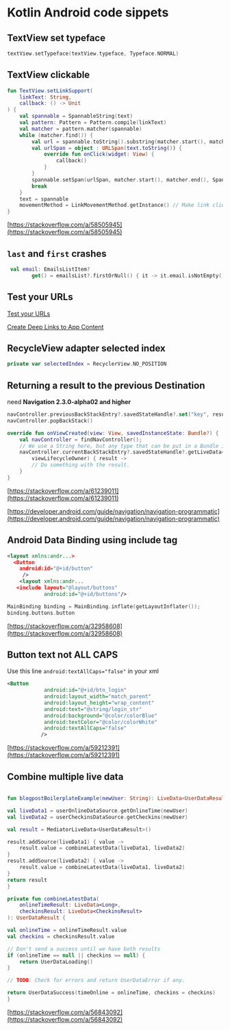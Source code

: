 # Kotlin Android code sippets

## TextView set typeface

```kotlin
textView.setTypeface(textView.typeface, Typeface.NORMAL)
```

## TextView clickable

```kotlin
fun TextView.setLinkSupport(
    linkText: String,
    callback: () -> Unit
) {
    val spannable = SpannableString(text)
    val pattern: Pattern = Pattern.compile(linkText)
    val matcher = pattern.matcher(spannable)
    while (matcher.find()) {
        val url = spannable.toString().substring(matcher.start(), matcher.end())
        val urlSpan = object : URLSpan(text.toString()) {
            override fun onClick(widget: View) {
                callback()
            }
        }
        spannable.setSpan(urlSpan, matcher.start(), matcher.end(), Spanned.SPAN_EXCLUSIVE_EXCLUSIVE)
        break
    }
    text = spannable
    movementMethod = LinkMovementMethod.getInstance() // Make link clickable
}
```

[https://stackoverflow.com/a/58505945](https://stackoverflow.com/a/58505945)

## `last` and `first` crashes

```kotlin
 val email: EmailsListItem?
        get() = emailsList?.firstOrNull() { it -> it.email.isNotEmpty() }
```

## Test your URLs

[Test your URLs](https://firebase.google.com/docs/app-indexing/android/test)

[Create Deep Links to App Content](https://developer.android.com/training/app-links/deep-linking)

## RecycleView adapter selected index

```kotlin
private var selectedIndex = RecyclerView.NO_POSITION
```

## Returning a result to the previous Destination

need **Navigation 2.3.0-alpha02 and higher**

```kotlin
navController.previousBackStackEntry?.savedStateHandle?.set("key", result)
navController.popBackStack()

override fun onViewCreated(view: View, savedInstanceState: Bundle?) {
    val navController = findNavController();
    // We use a String here, but any type that can be put in a Bundle is supported
    navController.currentBackStackEntry?.savedStateHandle?.getLiveData<String>("key")?.observe(
        viewLifecycleOwner) { result ->
        // Do something with the result.
    }
}
```

[https://stackoverflow.com/a/61239011](https://stackoverflow.com/a/61239011)

[https://developer.android.com/guide/navigation/navigation-programmatic](https://developer.android.com/guide/navigation/navigation-programmatic)

## Android Data Binding using include tag

```xml
<layout xmlns:andr...>
  <Button
    android:id="@+id/button"
     />
    <layout xmlns:andr...
   <include layout="@layout/buttons"
            android:id="@+id/buttons"/>
```

```kotlin
MainBinding binding = MainBinding.inflate(getLayoutInflater());
binding.buttons.button
```

[https://stackoverflow.com/a/32958608](https://stackoverflow.com/a/32958608)

## Button text not ALL CAPS

Use this line `android:textAllCaps="false"` in your xml

```xml
<Button
            android:id="@+id/btn_login"
            android:layout_width="match_parent"
            android:layout_height="wrap_content"
            android:text="@string/login_str"
            android:background="@color/colorBlue"
            android:textColor="@color/colorWhite"
            android:textAllCaps="false"
           />
```

[https://stackoverflow.com/a/59212391](https://stackoverflow.com/a/59212391)

## Combine multiple live data

```kotlin

fun blogpostBoilerplateExample(newUser: String): LiveData<UserDataResult> {

val liveData1 = userOnlineDataSource.getOnlineTime(newUser)
val liveData2 = userCheckinsDataSource.getCheckins(newUser)

val result = MediatorLiveData<UserDataResult>()

result.addSource(liveData1) { value ->
    result.value = combineLatestData(liveData1, liveData2)
}
result.addSource(liveData2) { value ->
    result.value = combineLatestData(liveData1, liveData2)
}
return result
}

private fun combineLatestData(
    onlineTimeResult: LiveData<Long>,
    checkinsResult: LiveData<CheckinsResult>
): UserDataResult {

val onlineTime = onlineTimeResult.value
val checkins = checkinsResult.value

// Don't send a success until we have both results
if (onlineTime == null || checkins == null) {
    return UserDataLoading()
}

// TODO: Check for errors and return UserDataError if any.

return UserDataSuccess(timeOnline = onlineTime, checkins = checkins)
}
```

[https://stackoverflow.com/a/56843092](https://stackoverflow.com/a/56843092)
